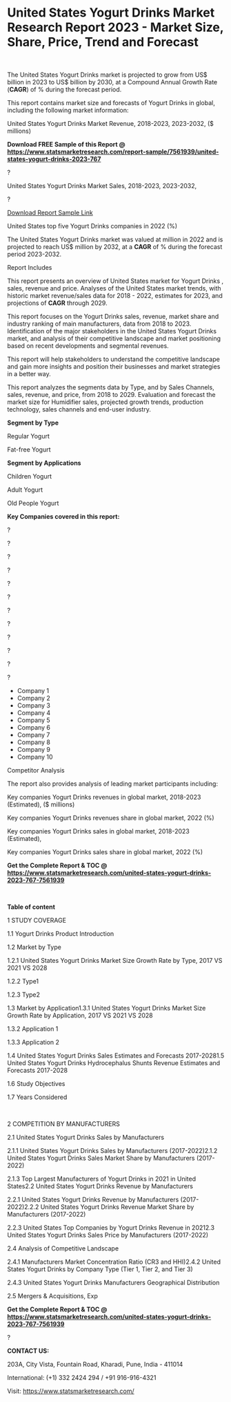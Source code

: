 <h1>United States Yogurt Drinks Market Research Report 2023 - Market Size, Share, Price, Trend and Forecast</h1><br/><p>The United States Yogurt Drinks market is projected to grow from US$ billion in 2023 to US$ billion by 2030, at a Compound Annual Growth Rate (<strong>CAGR</strong>) of % during the forecast period.</p>
 
 
 
 <p>This report contains market size and forecasts of Yogurt Drinks in global, including the following market information:</p>
 
 
 
 <p>United States Yogurt Drinks Market Revenue, 2018-2023, 2023-2032, ($ millions)</p>
 
 
 
 <div><b>Download FREE Sample of this Report @ <a href="https://www.statsmarketresearch.com/download-free-sample/7561939/united-states-yogurt-drinks-2023-767">https://www.statsmarketresearch.com/report-sample/7561939/united-states-yogurt-drinks-2023-767</a></b></div>
 
 
 
 <p>? </p>
 
 
 
 <p>United States Yogurt Drinks Market Sales, 2018-2023, 2023-2032,</p>
 
 
 
 <p>? </p>
 
 
 
 <p><a href="https://www.statsmarketresearch.com/download-free-sample/7561939/united-states-yogurt-drinks-2023-767">Download Report Sample Link</a></p>
 
 
 
 <p>United States top five Yogurt Drinks companies in 2022 (%)</p>
 
 
 
 <p>The United States Yogurt Drinks market was valued at million in 2022 and is projected to reach US$ million by 2032, at a <strong>CAGR</strong> of % during the forecast period 2023-2032.</p>
 
 
 
 <p>Report Includes</p>
 
 
 
 <p>This report presents an overview of United States market for Yogurt Drinks , sales, revenue and price. Analyses of the United States market trends, with historic market revenue/sales data for 2018 - 2022, estimates for 2023, and projections of <strong>CAGR</strong> through 2029.</p>
 
 
 
 <p>This report focuses on the Yogurt Drinks sales, revenue, market share and industry ranking of main manufacturers, data from 2018 to 2023. Identification of the major stakeholders in the United States Yogurt Drinks market, and analysis of their competitive landscape and market positioning based on recent developments and segmental revenues.</p>
 
 
 
 <p>This report will help stakeholders to understand the competitive landscape and gain more insights and position their businesses and market strategies in a better way.</p>
 
 
 
 <p>This report analyzes the segments data by Type, and by Sales Channels, sales, revenue, and price, from 2018 to 2029. Evaluation and forecast the market size for Humidifier sales, projected growth trends, production technology, sales channels and end-user industry.</p>
 
 
 
 <p><strong>Segment by Type</strong></p>
 
 
 
 <p>Regular Yogurt</p>
 
 
 
 <p>Fat-free Yogurt</p>
 
 
 
 <p><strong>Segment <strong><strong>by Applications</strong></strong></strong></p>
 
 
 
 <p>Children Yogurt</p>
 
 
 
 <p>Adult Yogurt</p>
 
 
 
 <p>Old People Yogurt</p>
 
 
 
 <p><strong>Key Companies covered in this report:</strong></p>
 
 
 
 <p>? </p>
 
 
 
 <p>? </p>
 
 
 
 <p>? </p>
 
 
 
 <p>? </p>
 
 
 
 <p>? </p>
 
 
 
 <p>? </p>
 
 
 
 <p>? </p>
 
 
 
 <p>? </p>
 
 
 
 <p>? </p>
 
 
 
 <p>? </p>
 
 
 
 <p>? </p>
 
 
 
 <p>? </p>
 
 
 
 <ul>
 
 <li>Company 1</li>
 
 <li>Company 2</li>
 
 <li>Company 3</li>
 
 <li>Company 4</li>
 
 <li>Company 5</li>
 
 <li>Company 6</li>
 
 <li>Company 7</li>
 
 <li>Company 8</li>
 
 <li>Company 9</li>
 
 <li>Company 10</li>
 
 </ul>
 
 
 
 <p>Competitor Analysis</p>
 
 
 
 <p>The report also provides analysis of leading market participants including:</p>
 
 
 
 <p>Key companies Yogurt Drinks revenues in global market, 2018-2023 (Estimated), ($ millions)</p>
 
 
 
 <p>Key companies Yogurt Drinks revenues share in global market, 2022 (%)</p>
 
 
 
 <p>Key companies Yogurt Drinks sales in global market, 2018-2023 (Estimated),</p>
 
 
 
 <p>Key companies Yogurt Drinks sales share in global market, 2022 (%)</p>
 
 
 
 <div><b>Get the Complete Report & TOC @ <a href="https://www.statsmarketresearch.com/united-states-yogurt-drinks-2023-767-7561939">https://www.statsmarketresearch.com/united-states-yogurt-drinks-2023-767-7561939</a></b></div>
 
 
 
 <p><br />
 
 <b>Table of content</b></p>
 
 
 
 <p>1 STUDY COVERAGE<br />
 
 1.1 Yogurt Drinks Product Introduction<br />
 
 1.2 Market by Type<br />
 
 1.2.1 United States Yogurt Drinks Market Size Growth Rate by Type, 2017 VS 2021 VS 2028<br />
 
 1.2.2 Type1<br />
 
 1.2.3 Type2<br />
 
 1.3 Market by Application1.3.1 United States Yogurt Drinks Market Size Growth Rate by Application, 2017 VS 2021 VS 2028<br />
 
 1.3.2 Application 1<br />
 
 1.3.3 Application 2<br />
 
 1.4 United States Yogurt Drinks Sales Estimates and Forecasts 2017-20281.5 United States Yogurt Drinks Hydrocephalus Shunts Revenue Estimates and Forecasts 2017-2028<br />
 
 1.6 Study Objectives<br />
 
 1.7 Years Considered<br />
 
 <br />
 
 2 COMPETITION BY MANUFACTURERS<br />
 
 2.1 United States Yogurt Drinks Sales by Manufacturers<br />
 
 2.1.1 United States Yogurt Drinks Sales by Manufacturers (2017-2022)2.1.2 United States Yogurt Drinks Sales Market Share by Manufacturers (2017-2022)<br />
 
 2.1.3 Top Largest Manufacturers of Yogurt Drinks in 2021 in United States2.2 United States Yogurt Drinks Revenue by Manufacturers<br />
 
 2.2.1 United States Yogurt Drinks Revenue by Manufacturers (2017-2022)2.2.2 United States Yogurt Drinks Revenue Market Share by Manufacturers (2017-2022)<br />
 
 2.2.3 United States Top Companies by Yogurt Drinks Revenue in 20212.3 United States Yogurt Drinks Sales Price by Manufacturers (2017-2022)<br />
 
 2.4 Analysis of Competitive Landscape<br />
 
 2.4.1 Manufacturers Market Concentration Ratio (CR3 and HHI)2.4.2 United States Yogurt Drinks by Company Type (Tier 1, Tier 2, and Tier 3)<br />
 
 2.4.3 United States Yogurt Drinks Manufacturers Geographical Distribution<br />
 
 2.5 Mergers & Acquisitions, Exp</p>
 
 
 
 <div><b>Get the Complete Report & TOC @ <a href="https://www.statsmarketresearch.com/united-states-yogurt-drinks-2023-767-7561939">https://www.statsmarketresearch.com/united-states-yogurt-drinks-2023-767-7561939</a></b></div>
 
 
 
 <p>? </p>
 
 
 
 <p><b>CONTACT US:</b><br />
 
 203A, City Vista, Fountain Road, Kharadi, Pune, India - 411014<br />
 
 International: (+1) 332 2424 294 / +91 916-916-4321<br />
 
 Visit: <a href="https://www.statsmarketresearch.com/">https://www.statsmarketresearch.com/</a></p>